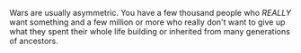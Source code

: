 Wars are usually asymmetric. You have a few thousand people who _REALLY_ want something and a few million or more who really don't want to give up what they spent their whole life building or inherited from many generations of ancestors.
